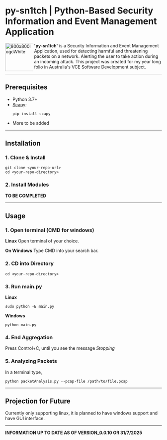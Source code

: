 # py-sn1tch | Python-Based Security Information and Event Management Application
<img align="left" width="90" height="90" alt="800x800logoWhite" src="https://github.com/user-attachments/assets/a465d242-a0e7-47c2-b58a-ff0c39ac4976" />

**'py-sn1tch'** is a Security Information and Event Management Application, used for detecting harmful and threatening packets on a network. Alerting the user to take action during an incoming attack.
This project was created for my year long folio in Australia's VCE Software Development subject.

---

## Prerequisites

- Python 3.7+
- [Scapy](https://scapy.net/):
  ```
  pip install scapy
  ```
- More to be added

---

## Installation

### 1. Clone & Install

```
git clone <your-repo-url>
cd <your-repo-directory>
```

### 2. Install Modules
**TO BE COMPLETED**

---

## Usage

### 1. Open terminal (CMD for windows)

**Linux**
Open terminal of your choice.

**On Windows**
Type CMD into your search bar.

### 2. CD into Directory

```
cd <your-repo-directory>
```

### 3. Run main.py

**Linux**
```
sudo python -E main.py
```

**Windows**
```
python main.py
```

### 4. End Aggregation

Press Control+C, until you see the message _Stopping_

### 5. Analyzing Packets

In a terminal type,

```
python packetAnalysis.py --pcap-file /path/to/file.pcap
```

---

## Projection for Future

Currently only supporting linux, it is planned to have windows support and have GUI interface.

---

**INFORMATION UP TO DATE AS OF VERSION_0.0.10 OR 31/7/2025**
